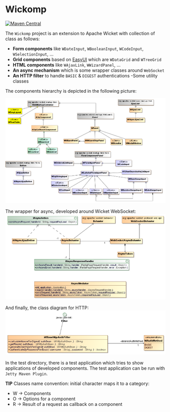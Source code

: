 # Wickomp

[![Maven Central](https://maven-badges.herokuapp.com/maven-central/org.devocative/wickomp/badge.svg)](https://maven-badges.herokuapp.com/maven-central/org.devocative/wickomp)

The `Wickomp` project is an extension to Apache Wicket with collection of class as follows:
- **Form components** like `WDateInput`, `WBooleanInput`, `WCodeInput`, `WSelectionInput`, ...
- **Grid components** based on [EasyUI](http://www.jeasyui.com) which are `WDataGrid` and `WTreeGrid`
- **HTML components** like `WAjaxLink`, `WWizardPanel`, ...
- **An async mechanism** which is some wrapper classes around `WebSocket`
- **An HTTP filter** to handle `BASIC` & `DIGEST` authentications
-Some utility classes

The components hierarchy is depicted in the following picture:

![Wickomp Hierarchy](/src/main/uml/Class_Diagram__wickomp__Components.png)

The wrapper for async, developed around Wicket WebSocket:
![Wickomp Async](/src/main/uml/Class_Diagram__wickomp__Async.png)

And finally, the class diagram for HTTP:
![Wickomp Http](/src/main/uml/Class_Diagram__wickomp__HTTP.png)

In the test directory, there is a test application which tries to show applications of developed components.
The test application can be run with `Jetty Maven Plugin`.

**TIP** Classes name convention: initial character maps it to a category:
- W -> Components
- O -> Options for a component
- R -> Result of a request as callback on a component



